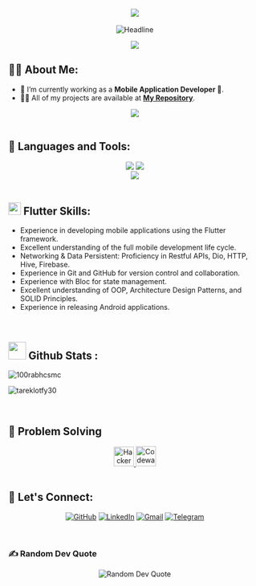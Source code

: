 <br>
<div align="center">
    <img src="https://user-images.githubusercontent.com/73097560/115834477-dbab4500-a447-11eb-908a-139a6edaec5c.gif" />
</div>
<br>

<!-- ======= Header Section ======= -->
<div align="center">
    <img src="https://readme-typing-svg.herokuapp.com?color=cyan&size=32&center=true&vCenter=true&width=600&height=50&lines=Hi+there+I'm+Tarek+%F0%9F%91%8B;;" alt="Headline" />
</div>
 
<p align="center">
  <a href="https://github.com/Mohamed-khaled0/readme-typing-svg"><img src="https://readme-typing-svg.herokuapp.com?font=Time+New+Roman&color=cyan&size=25&center=true&vCenter=true&width=600&height=100&lines=++Mobile+Developer"></a>
</p>

<!-- ======= About Section ======= -->
## 🙋‍♂️ About Me:

- 🔭 I’m currently working as a **Mobile Application Developer 📱**.
- 👨‍💻 All of my projects are available at **[My Repository](https://github.com/TarekLotfy30?tab=repositories)**.

<div align="center">
    <a href="https://drive.google.com/file/d/1t1di5QGwZqCjSzDSzOf9SJFcjvtqpUF_/view?usp=sharing" target="_blank">
        <img src="https://img.shields.io/badge/CV-0077B5?style=for-the-badge&logo=files&logoColor=white" />
    </a>
</div>

<br>

<!-- ======= Languages and Tools Section ======= -->
## 🚀 Languages and Tools:

<div align="center">
    <img src="https://skillicons.dev/icons?i=flutter,dart,firebase,cpp,java" />
    <img src="https://skillicons.dev/icons?i=github,git,androidstudio,vscode,figma,postman" /><br>
    <img src="https://skillicons.dev/icons?i=linux,mongo,html,css" /><br>
</div>

<br>

<!-- ======= Flutter Skills Section ======= -->
## <img src="https://media2.giphy.com/media/QssGEmpkyEOhBCb7e1/giphy.gif?cid=ecf05e47a0n3gi1bfqntqmob8g9aid1oyj2wr3ds3mg700bl&rid=giphy.gif" width="25"><b> Flutter Skills:</b>

- Experience in developing mobile applications using the Flutter framework.
- Excellent understanding of the full mobile development life cycle.
- Networking & Data Persistent: Proficiency in Restful APIs, Dio, HTTP, Hive, Firebase.
- Experience in Git and GitHub for version control and collaboration.
- Experience with Bloc for state management.
- Excellent understanding of OOP, Architecture Design Patterns, and SOLID Principles.
- Experience in releasing Android applications.

<br>

<!-- ======= Github Stats Section ======= -->
## <img src="https://media.giphy.com/media/iY8CRBdQXODJSCERIr/giphy.gif" width="35"><b> Github Stats </b>:

<p align="left"> <img src="https://komarev.com/ghpvc/?username=TarekLotfy30&label=Profile%20views&color=0e75b6&style=flat" alt="100rabhcsmc" /> </p>

<p align="left">
    <img src="https://github-readme-stats.vercel.app/api/top-langs?username=tareklotfy30&show_icons=true&locale=en&layout=compact&line_height=20&title_color=7A7ADB&icon_color=2234AE&text_color=D3D3D3&bg_color=0,000000,130F40" alt="tareklotfy30" />
</p>

<br>

<!-- ======= Problem Solving Section ======= -->
## :flashlight: Problem Solving

<div align="center">
    <a href="https://www.hackerrank.com/profile/tareklotfi123" target="_blank">
        <img src="https://raw.githubusercontent.com/rahuldkjain/github-profile-readme-generator/master/src/images/icons/Social/hackerrank.svg" alt="HackerRank Profile" height="39" width="40" />
    </a>
    <a href="https://www.codewars.com/users/TarekLotfy30" target="_blank">
        <img alt="Codewars Profile" src="https://docs.codewars.com/logo.svg" width="40" />
    </a>
</div>

<br>

<!-- ======= Connect Section ======= -->
## 🤝 Let's Connect:

<p align="center">
    <a href="https://github.com/TarekLotfy30"><img src="https://img.icons8.com/bubbles/50/000000/github.png" alt="GitHub"/></a>
    <a href="https://linkedin.com/in/https://www.linkedin.com/in/tarek-lotfi/"><img src="https://img.icons8.com/bubbles/50/000000/linkedin.png" alt="LinkedIn"/></a>
    <a href="mailto:tareklotfi789@gmail.com"><img src="https://img.icons8.com/bubbles/50/000000/gmail.png" alt="Gmail"/></a>
    <a href="https://t.me/tarek_lotfi"><img src="https://img.icons8.com/bubbles/50/000000/telegram-app.png" alt="Telegram"/></a>
</p>

<br>

### ✍️ Random Dev Quote

<p align="center">
    <img src="https://quotes-github-readme.vercel.app/api?type=horizontal&theme=radical" alt="Random Dev Quote" />
</p>

<br>
